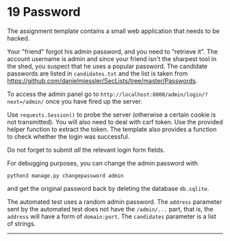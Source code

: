 
# 19 Password

<p>The assignment template contains a small web application that needs to be hacked.</p><p>Your "friend" forgot his admin password, and you need to "retrieve it".
The account username is admin and since your friend isn't the sharpest tool
in the shed, you suspect that he uses a popular password. The candidate
passwords are listed in <code class="language-text">candidates.txt</code>
and the list is taken from
<a href="https://github.com/danielmiessler/SecLists/tree/master/Passwords" target="_blank" rel="noopener noreferrer">https://github.com/danielmiessler/SecLists/tree/master/Passwords</a>.</p><p>To access the admin panel go to <code class="language-text">http://localhost:8000/admin/login/?next=/admin/</code>
once you have fired up the server.</p><p>Use <code class="language-text">requests.Session()</code> to probe the server (otherwise a certain cookie is not transmitted).
You will also need to deal with csrf token.  Use the provided helper function to extract the token.
The template also provides a function to check whether the login was successful.</p><p>Do not forget to submit <em>all</em> the relevant login form fields.</p><p>For debugging purposes, you can change the admin password with</p><div class="gatsby-highlight" data-language="shell"><pre class="language-shell"><code class="language-shell">python3 manage.py changepassword admin</code></pre></div><p>and get the original password back by deleting the database <code class="language-text">db.sqlite</code>.</p><p>The automated test uses a random admin password. The <code class="language-text">address</code> parameter sent by the automated test
does not have the <code class="language-text">/admin/...</code> part, that is, the <code class="language-text">address</code> will have a form of <code class="language-text">domain:port</code>.
The <code class="language-text">candidates</code> parameter is a list of strings.</p>

---

